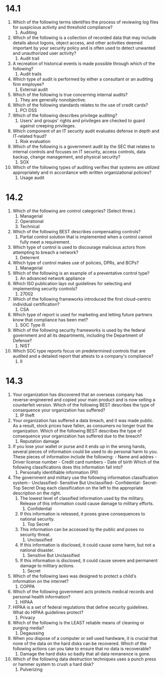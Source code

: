 # 14.1
1. Which of the following terms identifies the process of reviewing log files for suspicious activity and threshold compliance?
	1. Auditing
2. Which of the following is a collection of recorded data that may include details about logons, object access, and other activities deemed important by your security policy and is often used to detect unwanted and unauthorized user activity?
	1. Audit trail
3. A recreation of historical events is made possible through which of the following?
	1. Audit trails
4. Which type of audit is performed by either a consultant or an auditing firm employee?
	1. External audit
5. Which of the following is true concerning internal audits?
	1. They are generally nonobjective.
6. Which of the following standards relates to the use of credit cards?
	1. PCI DSS
7. Which of the following describes privilege auditing?
	1. Users' and groups' rights and privileges are checked to guard against creeping privileges.
8. Which component of an IT security audit evaluates defense in depth and IT-related fraud?
	1. Risk evaluation
9. Which of the following is a government audit by the SEC that relates to internal controls and focuses on IT security, access controls, data backup, change management, and physical security?
	1. SOX
10. Which of the following types of auditing verifies that systems are utilized appropriately and in accordance with written organizational policies?
	1. Usage audit

# 14.2
1. Which of the following are control categories? (Select three.)
	1. Managerial
	2. Operational
	3. Technical
2. Which of the following BEST describes compensating controls?
	1. Partial control solution that is implemented when a control cannot fully meet a requirement.
3. Which type of control is used to discourage malicious actors from attempting to breach a network?
	1. Deterrent
4. Which type of control makes use of policies, DPRs, and BCPs?
	1. Managerial
5. Which of the following is an example of a preventative control type?
	1. An advanced network appliance
6. Which ISO publication lays out guidelines for selecting and implementing security controls?
	1. 27002
7. Which of the following frameworks introduced the first cloud-centric individual certification?
	1. CSA
8. Which type of report is used for marketing and letting future partners know that compliance has been met?
	1. SOC Type III
9. Which of the following security frameworks is used by the federal government and all its departments, including the Department of Defense?
	1. NIST
10. Which SOC type reports focus on predetermined controls that are audited and a detailed report that attests to a company's compliance?
	1. II

# 14.3
1. Your organization has discovered that an overseas company has reverse-engineered and copied your main product and is now selling a counterfeit version. Which of the following BEST describes the type of consequence your organization has suffered?
	1. IP theft
2. Your organization has suffered a data breach, and it was made public. As a result, stock prices have fallen, as consumers no longer trust the organization. Which of the following BEST describes the type of consequence your organization has suffered due to the breach?
	1. Reputation damage
3. If you lose your wallet or purse and it ends up in the wrong hands, several pieces of information could be used to do personal harm to you. These pieces of information include the following: -   Name and addres -   Driver license number -   Credit card numbers -   Date of birth Which of the following classifications does this information fall into?
	1. Personally identifiable information (PII)
4. The government and military use the following information classification system:-   Unclassified-   Sensitive But Unclassified-   Confidential-   Secret-   Top Secret Drag each classification on the left to the appropriate description on the right.
	1. The lowest level of classified information used by the military. Release of this information could cause damage to military efforts.
		1. Confidential
	2. If this information is released, it poses grave consequences to national security.
		1. Top Secret
	3. This information can be accessed by the public and poses no security threat.
		1. Unclassified
	4. If this information is disclosed, it could cause some harm, but not a national disaster.
		1. Sensitive But Unclassified
	5. If this information is disclosed, it could cause severe and permanent damage to military actions.
		1. Secret
5. Which of the following laws was designed to protect a child's information on the internet?
	1. COPPA
6. Which of the following government acts protects medical records and personal health information?
	1. HIPAA
7. HIPAA is a set of federal regulations that define security guidelines. What do HIPAA guidelines protect?
	1. Privacy
8. Which of the following is the LEAST reliable means of cleaning or purging media?
	1. Degaussing
9. When you dispose of a computer or sell used hardware, it is crucial that none of the data on the hard disks can be recovered. Which of the following actions can you take to ensure that no data is recoverable?
	1. Damage the hard disks so badly that all data remanence is gone.
10. Which of the following data destruction techniques uses a punch press or hammer system to crush a hard disk?
	1. Pulverizing


